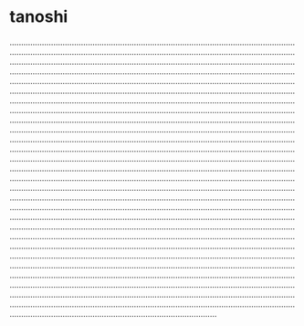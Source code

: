 # tanoshi

..........................................................................................................................................................................................................................................................................................................................................................................................................................................................................................................................................................................................................................................................................................................................................................................................................................................................................................................................................................................................................................................................................................................................................................................................................................................................................................................................................................................................................................................................................................................................................................................................................................................................................................................................................................................................................................................................................................................................................................................................................................................................................................................................................................................................................................................................................................................................................................................................................................................................................................................................................................................................................................................................................................................................................................................................................................................................................................................................................................................................................................................................................................................................................................................................................................................................................................................................................................................................................................................................................................................................................................................................................................................................................................................